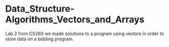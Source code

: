 # Data_Structure-Algorithms_Vectors_and_Arrays
Lab 2 from CS260 we made solutions to a program using vectors in order to store data on a bidding program. 
